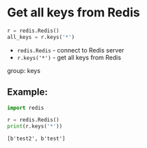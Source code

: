 # Get all keys from Redis

```python
r = redis.Redis()
all_keys = r.keys('*')
```

- `redis.Redis` - connect to Redis server
- `r.keys('*')` - get all keys from Redis

group: keys

## Example: 
```python
import redis

r = redis.Redis()
print(r.keys('*'))
```
```
[b'test2', b'test']

```

